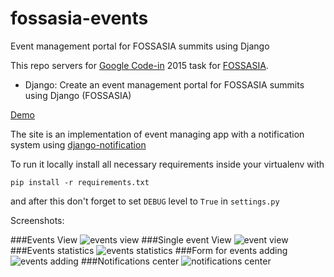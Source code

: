 # fossasia-events
Event management portal for FOSSASIA summits using Django 

This repo servers for [Google Code-in](https://developers.google.com/open-source/gci/) 2015 task for [FOSSASIA](http://fossasia.org/).

 - Django: Create an event management portal for FOSSASIA summits using Django (FOSSASIA)

[Demo](http://fossasia-events.herokuapp.com)

The site is an implementation of event managing app with a notification system using [django-notification](https://github.com/django-notifications/django-notifications)

To run it locally install all necessary requirements inside your virtualenv with

    pip install -r requirements.txt

and after this don't forget to  set `DEBUG` level to `True` in `settings.py`

Screenshots:

###Events View
![events view](http://s19.postimg.org/7yhxbcmtf/Selection_016.png)
###Single event View
![event view](http://s19.postimg.org/x38xorm9v/Selection_017.png)
###Events statistics
![events statistics](http://s19.postimg.org/ckad8pgub/Selection_019.png)
###Form for events adding
![events adding](http://s19.postimg.org/lpmedkbr7/Selection_015.png)
###Notifications center
![notifications center](http://s19.postimg.org/c3stx9klf/Selection_018.png)
